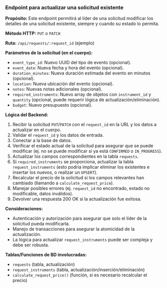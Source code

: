 ### Endpoint para actualizar una solicitud existente

**Propósito:** Este endpoint permitirá al líder de una solicitud modificar los detalles de una solicitud existente, siempre y cuando su estado lo permita.

**Método HTTP:** `PUT` o `PATCH`

**Ruta:** `/api/requests/:request_id` (ejemplo)

**Parámetros de la solicitud (en el cuerpo):**
-   `event_type_id`: Nuevo UUID del tipo de evento (opcional).
-   `event_date`: Nueva fecha y hora del evento (opcional).
-   `duration_minutes`: Nueva duración estimada del evento en minutos (opcional).
-   `location`: Nueva ubicación del evento (opcional).
-   `notes`: Nuevas notas adicionales (opcional).
-   `required_instruments`: Nuevo array de objetos con `instrument_id` y `quantity` (opcional, puede requerir lógica de actualización/eliminación).
-   `budget`: Nuevo presupuesto (opcional).

**Lógica del Backend:**
1.  Recibir la solicitud `PUT`/`PATCH` con el `request_id` en la URL y los datos a actualizar en el cuerpo.
2.  Validar el `request_id` y los datos de entrada.
3.  Conectar a la base de datos.
4.  Verificar el estado actual de la solicitud para asegurar que se puede modificar (ej. no se puede modificar si ya está `CONFIRMED` o `IN_PROGRESS`).
5.  Actualizar los campos correspondientes en la tabla `requests`.
6.  Si `required_instruments` se proporciona, actualizar la tabla `request_instruments` (esto podría implicar eliminar los existentes e insertar los nuevos, o realizar un `UPSERT`).
7.  Recalcular el precio de la solicitud si los campos relevantes han cambiado (llamando a `calculate_request_price`).
8.  Manejar posibles errores (ej. `request_id` no encontrado, estado no modificable, datos inválidos).
9.  Devolver una respuesta 200 OK si la actualización fue exitosa.

**Consideraciones:**
-   Autenticación y autorización para asegurar que solo el líder de la solicitud pueda modificarla.
-   Manejo de transacciones para asegurar la atomicidad de la actualización.
-   La lógica para actualizar `request_instruments` puede ser compleja y debe ser robusta.

**Tablas/Funciones de BD involucradas:**
-   `requests` (tabla, actualización)
-   `request_instruments` (tabla, actualización/inserción/eliminación)
-   `calculate_request_price()` (función, si es necesario recalcular el precio)